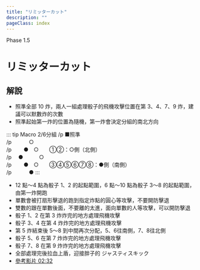 ```yaml
---
title: "リミッターカット"
description: ""
pageClass: index
---
```


<div class="page-header phaselc">
  <div class="page-header-content">
    <p>Phase 1.5</p>
    <h1>リミッターカット</h1>
  </div>
</div>

## 解說
- 照準全部 10 炸，兩人一組處理骰子的飛機攻擊位置在第 3、4、7、9 炸，建議可以默數炸的次數
- 照準起始第一炸的位置為隨機，第一炸會決定分組的南北方向

::: tip Macro 2/6分組
/p ■照準<br>
/p 　　　○　<br>
/p 　　●　○　　①②：○側（北側）<br>
/p 　●　　　○　<br>
/p 　　●　○　　③④⑤⑥⑦⑧：●側（南側）<br>
/p 　　　●
:::

- 12 點～4 點為骰子 1、2 的起點範圍，6 點～10 點為骰子 3～8 的起點範圍，由第一炸開跑
- 單數會被打扇形擊退的跑到指定炸點的圓心等攻擊，不要開防擊退
- 雙數的跟在單數後面，不要離的太進，面向單數的人等攻擊，可以開防擊退
- 骰子 1、2 在第 3 炸炸完的地方處理飛機攻擊
- 骰子 3、4 在第 4 炸炸完的地方處理飛機攻擊
- 第 5 炸結束後 5～8 到中間再次分配，5、6往南側，7、8往北側
- 骰子 5、6 在第 7 炸炸完的地方處理飛機攻擊
- 骰子 7、8 在第 9 炸炸完的地方處理飛機攻擊
- 全部處理完後拉血上盾，迎接胖子的 ジャスティスキック
- [參考影片 02:32](https://www.twitch.tv/videos/522822933?t=00h02m32s)